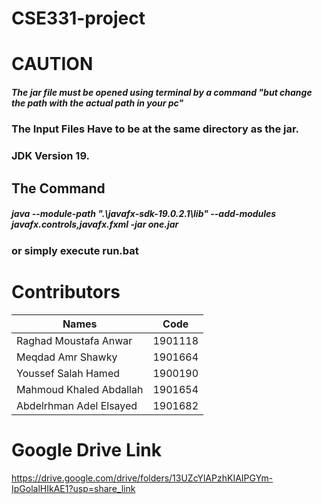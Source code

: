 #                                         CSE331-project
# CAUTION
##### The jar file must be opened using terminal by a command "but change the path with the actual path in your pc"
### The Input Files Have to be at the same directory as the jar.
### JDK Version 19.
## The Command
##### java --module-path ".\javafx-sdk-19.0.2.1\lib" --add-modules javafx.controls,javafx.fxml -jar one.jar
### or simply execute run.bat

# Contributors 
| Names | Code |
| ------ | ------ |
| Raghad Moustafa Anwar | 1901118 |
| Meqdad Amr Shawky | 1901664 |
| Youssef Salah Hamed | 1900190 |
| Mahmoud Khaled Abdallah | 1901654 |
| Abdelrhman Adel Elsayed | 1901682 |

# Google Drive Link
https://drive.google.com/drive/folders/13UZcYlAPzhKIAIPGYm-IpGolalHIkAE1?usp=share_link
